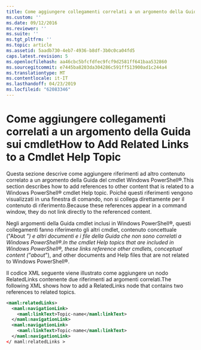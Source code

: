 ```yaml
---
title: Come aggiungere collegamenti correlati a un argomento della Guida Cmdlet | Microsoft Docs
ms.custom: ''
ms.date: 09/12/2016
ms.reviewer: ''
ms.suite: ''
ms.tgt_pltfrm: ''
ms.topic: article
ms.assetid: 5aadb730-4eb7-4936-b8df-3b0c0ca04fd5
caps.latest.revision: 5
ms.openlocfilehash: aa46cbc5bfcfdfec9fcf9d2581ff641baa532860
ms.sourcegitcommit: e7445ba8203da304286c591ff513900ad1c244a4
ms.translationtype: MT
ms.contentlocale: it-IT
ms.lasthandoff: 04/23/2019
ms.locfileid: "62083346"
---
```

# <a name="how-to-add-related-links-to-a-cmdlet-help-topic"></a><span data-ttu-id="e7f02-102">Come aggiungere collegamenti correlati a un argomento della Guida sui cmdlet</span><span class="sxs-lookup"><span data-stu-id="e7f02-102">How to Add Related Links to a Cmdlet Help Topic</span></span>

<span data-ttu-id="e7f02-103">Questa sezione descrive come aggiungere riferimenti ad altro contenuto correlato a un argomento della Guida del cmdlet Windows PowerShell®.</span><span class="sxs-lookup"><span data-stu-id="e7f02-103">This section describes how to add references to other content that is related to a Windows PowerShell® cmdlet Help topic.</span></span> <span data-ttu-id="e7f02-104">Poiché questi riferimenti vengono visualizzati in una finestra di comando, non si collega direttamente per il contenuto di riferimento.</span><span class="sxs-lookup"><span data-stu-id="e7f02-104">Because these references appear in a command window, they do not link directly to the referenced content.</span></span>

<span data-ttu-id="e7f02-105">Negli argomenti della Guida cmdlet inclusi in Windows PowerShell®, questi collegamenti fanno riferimento gli altri cmdlet, contenuto concettuale ("About _") e altri documenti e i file della Guida che non sono correlati a Windows PowerShell®.</span><span class="sxs-lookup"><span data-stu-id="e7f02-105">In the cmdlet Help topics that are included in Windows PowerShell®, these links reference other cmdlets, conceptual content ("about_"), and other documents and Help files that are not related to Windows PowerShell®.</span></span>

<span data-ttu-id="e7f02-106">Il codice XML seguente viene illustrato come aggiungere un nodo RelatedLinks contenente due riferimenti ad argomenti correlati.</span><span class="sxs-lookup"><span data-stu-id="e7f02-106">The following XML shows how to add a RelatedLinks node that contains two references to related topics.</span></span>

```xml
<maml:relatedLinks>
  <maml:navigationLink>
    <maml:linkText>Topic-name</maml:linkText>
  </maml:navigationLink>
  <maml:navigationLink>
    <maml:linkText>Topic-name</maml:linkText>
  </maml:navigationLink>
</ maml:relatedLinks >
```



